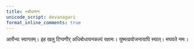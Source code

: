 ```yaml
---    
title: +बौधायनः  
unicode_script: devanagari  
format_inline_comments: true  
---    
```


आर्येभ्यः स्वागतम्। इह खलु टिप्पणीर् अधिबोधायनकल्पं रक्षामः। युष्मत्प्रयोजनायापि स्यात्। मघवते नमः।